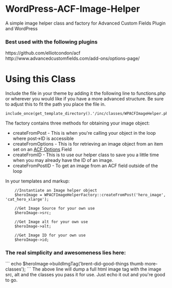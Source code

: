 WordPress-ACF-Image-Helper
==========================

A simple image helper class and factory for Advanced Custom Fields Plugin and WordPress

<h3>Best used with the following plugins</h3>
https://github.com/elliotcondon/acf<br>
http://www.advancedcustomfields.com/add-ons/options-page/

<h1>Using this Class</h1>

Include the file in your theme by adding it the following line to functions.php or wherever you would like if you have a more advanced structure. Be sure to adjust this to fit the path you place the file in.
```
include_once(get_template_directory().'/inc/classes/WPACFImageHelper.php');
```
The factory contains three methods for obtaining your image object:
<ul>
<li>createFromPost - This is when you're calling your object in the loop where post->ID is accessible</li>
<li>createFromOptions - This is for retrieving an image object from an item set on an <a href="http://www.advancedcustomfields.com/add-ons/options-page/">ACF Options</a> Field</li>
<li>createFromID - This is to use our helper class to save you a little time when you may already have the ID of an image.</li>
<li>createFromPostID - To get an image from an ACF field outside of the loop</li>
</ul>
In your templates and markup:

```
    //Instantiate an Image helper object
    $heroImage = WPACFImageHelperFactory::createFromPost('hero_image', 'cat_hero_xlarge');

    //Get Image Source for your own use
    $heroImage->src;

    //Get Image alt for your own use
    $heroImage->alt;

    //Get Image ID for your own use
    $heroImage->id;

```

<h3>The real simplicity and awesomeness lies here:</h3>
```
echo $heroImage->buildImgTag('brent-did-good-things thumb more-classes');
```
The above line will dump a full html image tag with the image src, alt and the classes you pass it for use. Just echo it out and you're good to go.